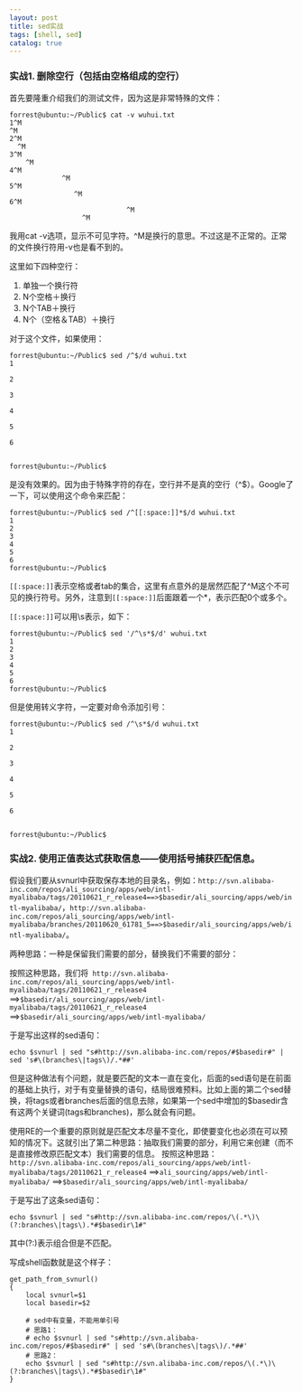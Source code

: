 ```yaml
---
layout: post
title: sed实战 
tags: [shell, sed]
catalog: true
---
```



### 实战1. 删除空行（包括由空格组成的空行）

首先要隆重介绍我们的测试文件，因为这是非常特殊的文件：

    forrest@ubuntu:~/Public$ cat -v wuhui.txt 
    1^M
    ^M
    2^M
      ^M
    3^M
       	^M
    4^M
            	 ^M
    5^M
                    ^M
    6^M
                      		     ^M
                      ^M
                      
我用cat -v选项，显示不可见字符。^M是换行的意思。不过这是不正常的。正常的文件换行符用-v也是看不到的。

这里如下四种空行：

1. 单独一个换行符
2. N个空格＋换行
3. N个TAB＋换行
4. N个（空格＆TAB）＋换行

对于这个文件，如果使用：
    
    forrest@ubuntu:~/Public$ sed /^$/d wuhui.txt
    1
    
    2
      
    3
       	
    4
            	 
    5
                    
    6
                      		     
                  
    forrest@ubuntu:~/Public$ 

是没有效果的。因为由于特殊字符的存在，空行并不是真的空行（^$）。Google了一下，可以使用这个命令来匹配：

    forrest@ubuntu:~/Public$ sed /^[[:space:]]*$/d wuhui.txt
    1
    2
    3
    4
    5
    6
    forrest@ubuntu:~/Public$ 
    
`[[:space:]]`表示空格或者tab的集合，这里有点意外的是居然匹配了^M这个不可见的换行符号。另外，注意到`[[:space:]]`后面跟着一个*，表示匹配0个或多个。

`[[:space:]]`可以用\s表示，如下：
    
    forrest@ubuntu:~/Public$ sed '/^\s*$/d' wuhui.txt
    1
    2
    3
    4
    5
    6
    forrest@ubuntu:~/Public$
    
但是使用转义字符，一定要对命令添加引号：
    
    forrest@ubuntu:~/Public$ sed /^\s*$/d wuhui.txt
    1
    
    2
      
    3
       	
    4
            	 
    5
                    
    6
                      		     
                      
    forrest@ubuntu:~/Public$ 
    
    
### 实战2. 使用正值表达式获取信息——使用括号捕获匹配信息。

假设我们要从svnurl中获取保存本地的目录名，例如：`http://svn.alibaba-inc.com/repos/ali_sourcing/apps/web/intl-myalibaba/tags/20110621_r_release4==>$basedir/ali_sourcing/apps/web/intl-myalibaba/`，`http://svn.alibaba-inc.com/repos/ali_sourcing/apps/web/intl-myalibaba/branches/20110620_61781_5==>$basedir/ali_sourcing/apps/web/intl-myalibaba/`。
    
两种思路：一种是保留我们需要的部分，替换我们不需要的部分：

按照这种思路，我们将`
http://svn.alibaba-inc.com/repos/ali_sourcing/apps/web/intl-myalibaba/tags/20110621_r_release4`
==>`$basedir/ali_sourcing/apps/web/intl-myalibaba/tags/20110621_r_release4`
==>`$basedir/ali_sourcing/apps/web/intl-myalibaba/`

于是写出这样的sed语句：

    echo $svnurl | sed "s#http://svn.alibaba-inc.com/repos/#$basedir#" | sed 's#\(branches\|tags\)/.*##' 
    
但是这种做法有个问题，就是要匹配的文本一直在变化，后面的sed语句是在前面的基础上执行，对于有变量替换的语句，结局很难预料。比如上面的第二个sed替换，将tags或者branches后面的信息去除，如果第一个sed中增加的$basedir含有这两个关键词(tags和branches)，那么就会有问题。

使用RE的一个重要的原则就是匹配文本尽量不变化，即使要变化也必须在可以预知的情况下。这就引出了第二种思路：抽取我们需要的部分，利用它来创建（而不是直接修改原匹配文本）我们需要的信息。
按照这种思路：
`http://svn.alibaba-inc.com/repos/ali_sourcing/apps/web/intl-myalibaba/tags/20110621_r_release4`
==>`ali_sourcing/apps/web/intl-myalibaba/`
==>`$basedir/ali_sourcing/apps/web/intl-myalibaba/`

于是写出了这条sed语句：

    echo $svnurl | sed "s#http://svn.alibaba-inc.com/repos/\(.*\)\(?:branches\|tags\).*#$basedir\1#"

其中(?:)表示组合但是不匹配。
 
写成shell函数就是这个样子：
    
    get_path_from_svnurl()
    {
        local svnurl=$1
        local basedir=$2

        # sed中有变量，不能用单引号
        # 思路1：
        # echo $svnurl | sed "s#http://svn.alibaba-inc.com/repos/#$basedir#" | sed 's#\(branches\|tags\)/.*##' 
        # 思路2：
        echo $svnurl | sed "s#http://svn.alibaba-inc.com/repos/\(.*\)\(?:branches\|tags\).*#$basedir\1#"
    }
    

